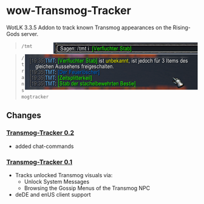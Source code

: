 # wow-Transmog-Tracker
WotLK 3.3.5 Addon to track known Transmog appearances on the Rising-Gods server.

<img src="https://raw.githubusercontent.com/telkar-rg/wow-Transmog-Tracker/main/_IMG/1.png" align="right"> 

> `/tmt`

<img src="https://raw.githubusercontent.com/telkar-rg/wow-Transmog-Tracker/main/_IMG/2.png" align="right">


> `/transmogtracker`

## Changes
### [Transmog-Tracker 0.2](https://github.com/telkar-rg/wow-Transmog-Tracker/releases/tag/v0.2)
- added chat-commands
### [Transmog-Tracker 0.1](https://github.com/telkar-rg/wow-Transmog-Tracker/releases/tag/v0.1)
- Tracks unlocked Transmog visuals via:
  - Unlock System Messages
  - Browsing the Gossip Menus of the Transmog NPC
- deDE and enUS client support
